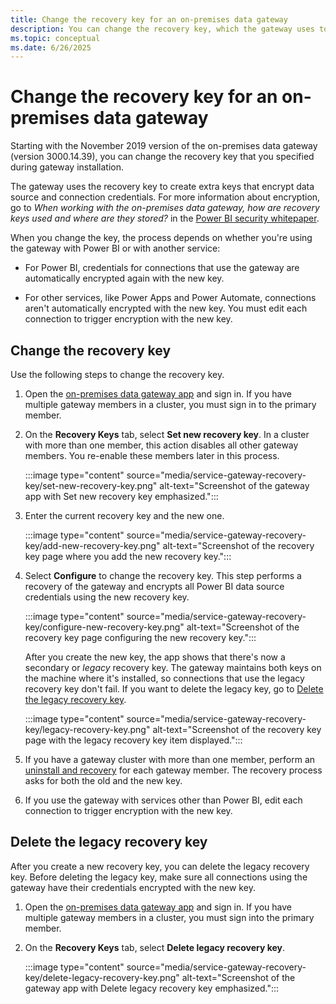 ```yaml
---
title: Change the recovery key for an on-premises data gateway
description: You can change the recovery key, which the gateway uses to create extra keys that encrypt data source and connection credentials.
ms.topic: conceptual
ms.date: 6/26/2025
---
```


# Change the recovery key for an on-premises data gateway

Starting with the November 2019 version of the on-premises data gateway (version 3000.14.39), you can change the recovery key that you specified during gateway installation.

The gateway uses the recovery key to create extra keys that encrypt data source and connection credentials. For more information about encryption, go to _When working with the on-premises data gateway, how are recovery keys used and where are they stored?_ in the [Power BI security whitepaper](/power-bi/whitepaper-powerbi-security#power-bi-security-questions-and-answers).

When you change the key, the process depends on whether you're using the gateway with Power BI or with another service:

- For Power BI, credentials for connections that use the gateway are automatically encrypted again with the new key.

- For other services, like Power Apps and Power Automate, connections aren't automatically encrypted with the new key. You must edit each connection to trigger encryption with the new key.

## Change the recovery key

Use the following steps to change the recovery key.

1. Open the [on-premises data gateway app](service-gateway-app.md) and sign in. If you have multiple gateway members in a cluster, you must sign in to the primary member.

1. On the **Recovery Keys** tab, select **Set new recovery key**. In a cluster with more than one member, this action disables all other gateway members. You re-enable these members later in this process.

    :::image type="content" source="media/service-gateway-recovery-key/set-new-recovery-key.png" alt-text="Screenshot of the gateway app with Set new recovery key emphasized.":::

1. Enter the current recovery key and the new one.

    :::image type="content" source="media/service-gateway-recovery-key/add-new-recovery-key.png" alt-text="Screenshot of the recovery key page where you add the new recovery key.":::

1. Select **Configure** to change the recovery key. This step performs a recovery of the gateway and encrypts all Power BI data source credentials using the new recovery key.

    :::image type="content" source="media/service-gateway-recovery-key/configure-new-recovery-key.png" alt-text="Screenshot of the recovery key page configuring the new recovery key.":::

    After you create the new key, the app shows that there's now a secondary or _legacy_ recovery key. The gateway maintains both keys on the machine where it's installed, so connections that use the legacy recovery key don't fail. If you want to delete the legacy key, go to [Delete the legacy recovery key](#delete-the-legacy-recovery-key).

    :::image type="content" source="media/service-gateway-recovery-key/legacy-recovery-key.png" alt-text="Screenshot of the recovery key page with the legacy recovery key item displayed.":::

1. If you have a gateway cluster with more than one member, perform an [uninstall and recovery](service-gateway-migrate.md) for each gateway member. The recovery process asks for both the old and the new key.

1. If you use the gateway with services other than Power BI, edit each connection to trigger encryption with the new key.

## Delete the legacy recovery key

After you create a new recovery key, you can delete the legacy recovery key. Before deleting the legacy key, make sure all connections using the gateway have their credentials encrypted with the new key.

1. Open the [on-premises data gateway app](service-gateway-app.md) and sign in. If you have multiple gateway members in a cluster, you must sign into the primary member.

1. On the **Recovery Keys** tab, select **Delete legacy recovery key**.

    :::image type="content" source="media/service-gateway-recovery-key/delete-legacy-recovery-key.png" alt-text="Screenshot of the gateway app with Delete legacy recovery key emphasized.":::

